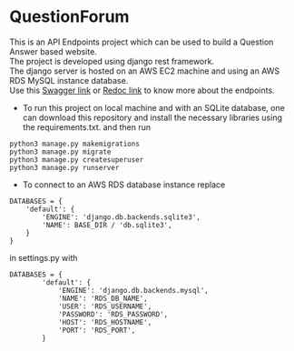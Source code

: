 # QuestionForum
This is an API Endpoints project which can be used to build a Question Answer based website.<br/>
The project is developed using django rest framework.<br/>
The django server is hosted on an AWS EC2 machine and using an AWS RDS MySQL instance database.<br/>
Use this [Swagger link](http://3.131.97.125:8000/swagger/) or [Redoc link](http://3.131.97.125:8000/redoc/) to know more about the endpoints.

- To run this project on local machine and with an SQLite database, one can download this repository and install the necessary libraries using the requirements.txt.
and then run
```
python3 manage.py makemigrations
python3 manage.py migrate
python3 manage.py createsuperuser
python3 manage.py runserver
```
- To connect to an AWS RDS database instance replace
```
DATABASES = {
    'default': {
        'ENGINE': 'django.db.backends.sqlite3',
        'NAME': BASE_DIR / 'db.sqlite3',
    }
}
```
in settings.py with
```
DATABASES = {
        'default': {
            'ENGINE': 'django.db.backends.mysql',
            'NAME': 'RDS_DB_NAME',
            'USER': 'RDS_USERNAME',
            'PASSWORD': 'RDS_PASSWORD',
            'HOST': 'RDS_HOSTNAME',
            'PORT': 'RDS_PORT',
        }
```
